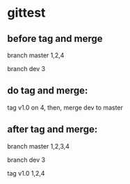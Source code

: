 # gittest

## before tag and merge

branch master 1,2,4

branch dev    3

## do tag and merge:

tag v1.0 on 4, then, merge dev to master

## after tag and merge:

branch master 1,2,3,4

branch dev    3

tag    v1.0   1,2,4
